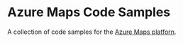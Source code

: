 # Azure Maps Code Samples
A collection of code samples for the [Azure Maps platforn](http://aka.ms/AzureMaps).
